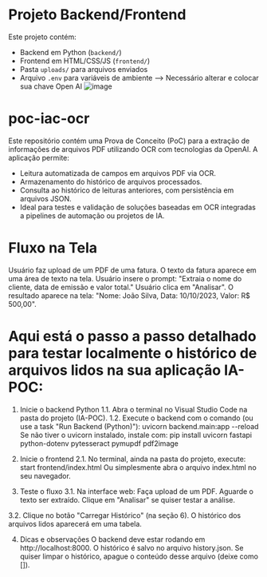 # Projeto Backend/Frontend
Este projeto contém:
- Backend em Python (`backend/`)
- Frontend em HTML/CSS/JS (`frontend/`)
- Pasta `uploads/` para arquivos enviados
- Arquivo `.env` para variáveis de ambiente --> Necessário alterar e colocar sua chave Open AI
![image](https://github.com/user-attachments/assets/545f3cc9-ea4f-47c8-8825-0b394d69ac94)
# poc-iac-ocr
Este repositório contém uma Prova de Conceito (PoC) para a extração de informações de arquivos PDF utilizando OCR com tecnologias da OpenAI. 
A aplicação permite:
- Leitura automatizada de campos em arquivos PDF via OCR.
- Armazenamento do histórico de arquivos processados.
- Consulta ao histórico de leituras anteriores, com persistência em arquivos JSON.
- Ideal para testes e validação de soluções baseadas em OCR integradas a pipelines de automação ou projetos de IA.

# Fluxo na Tela
Usuário faz upload de um PDF de uma fatura.
O texto da fatura aparece em uma área de texto na tela.
Usuário insere o prompt: "Extraia o nome do cliente, data de emissão e valor total."
Usuário clica em "Analisar".
O resultado aparece na tela: "Nome: João Silva, Data: 10/10/2023, Valor: R$ 500,00".

# Aqui está o passo a passo detalhado para testar localmente o histórico de arquivos lidos na sua aplicação IA-POC:
1. Inicie o backend Python
1.1. Abra o terminal no Visual Studio Code na pasta do projeto (IA-POC).
1.2. Execute o backend com o comando (ou use a task "Run Backend (Python)"):
	uvicorn backend.main:app --reload
	Se não tiver o uvicorn instalado, instale com: 
	pip install uvicorn fastapi python-dotenv pytesseract pymupdf pdf2image

2. Inicie o frontend
2.1. No terminal, ainda na pasta do projeto, execute:
	start frontend/index.html
	Ou simplesmente abra o arquivo index.html no seu navegador.

3. Teste o fluxo
3.1. Na interface web:
Faça upload de um PDF.
Aguarde o texto ser extraído.
Clique em "Analisar" se quiser testar a análise.

3.2. Clique no botão "Carregar Histórico" (na seção 6).
O histórico dos arquivos lidos aparecerá em uma tabela.

4. Dicas e observações
O backend deve estar rodando em http://localhost:8000.
O histórico é salvo no arquivo history.json.
Se quiser limpar o histórico, apague o conteúdo desse arquivo (deixe como []).
